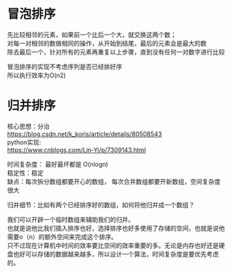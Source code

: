 # 冒泡排序
先比较相邻的元素，如果前一个比后一个大，就交换这两个数；<br>
对每一对相邻的数做相同的操作，从开始到结尾，最后的元素会是最大的数<br>
除去最后一个，针对所有的元素再重复以上步骤，直到没有任何一对数字进行比较<br>

冒泡排序的实现不考虑序列是否已经排好序<br>
所以执行效率为O(n2)


# 归并排序
核心思想：分治<br>
https://blog.csdn.net/k_koris/article/details/80508543<br>
python实现:<br>
https://www.cnblogs.com/Lin-Yi/p/7309143.html<br>

时间复杂度： 最好最坏都是 O(nlogn)<br>
稳定性：稳定<br>
缺点：每次拆分数组都要开心的数组， 每次合并数组都要开新数组，空间复杂度很大<br>

归并细节：比如有两个已经排序好的数组，如何将他归并成一个数组？<br>

我们可以开辟一个临时数组来辅助我们的归并。<br>
也就是说他比我们插入排序也好，选择排序也好多使用了存储的空间，也就是说他需要o（n）的额外空间来完成这个排序。<br>
只不过现在计算机中时间的效率要比空间的效率重要的多。无论是内存也好还是硬盘也好可以存储的数据越来越多，所以设计一个算法，时间复杂度是要优先考虑的。<br>
